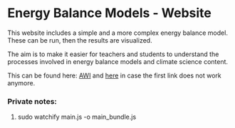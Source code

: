 # Energy Balance Models - Website

This website includes a simple and a more complex energy balance model. These can be run, then the results are visualized.

The aim is to make it easier for teachers and students to understand the processes involved in energy balance models and climate science content.

This can be found here: [AWI](https://www.awi.de/fileadmin/user_upload/AWI/Forschung/Klimawissenschaft/Dynamik_des_Palaeoklimas/EnergyBalanceModels/index.html)
and <a href="https://b-schwertfeger.de/projects/awi-work/ebm/index.html" target="_blank" >here</a> in case the first link does not work anymore.

### Private notes:

1. sudo watchify main.js -o main_bundle.js
